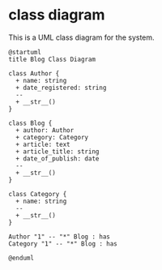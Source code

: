 # class diagram
This  is a UML class diagram for the system.

```plantuml
@startuml
title Blog Class Diagram

class Author {  
  + name: string
  + date_registered: string
  --
  + __str__()
}

class Blog {  
  + author: Author 
  + category: Category
  + article: text
  + article_title: string
  + date_of_publish: date
  --
  + __str__()
}

class Category {  
  + name: string
  --
  + __str__()
}

Author "1" -- "*" Blog : has
Category "1" -- "*" Blog : has 

@enduml
```